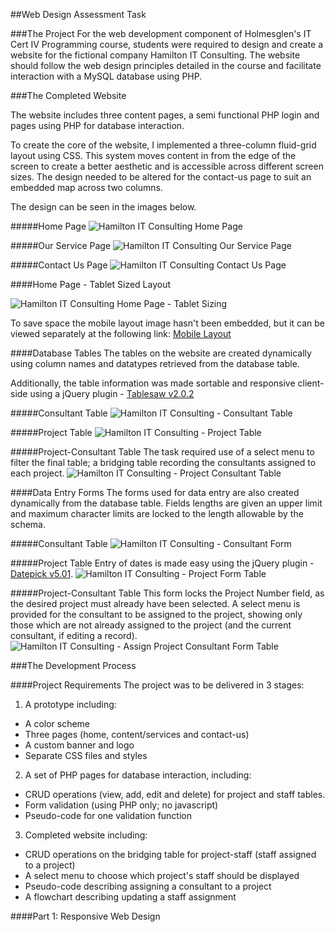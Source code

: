 ##Web Design Assessment Task

###The Project
For the web development component of Holmesglen's IT Cert IV Programming course, students were required to design and create a website for the fictional company Hamilton IT Consulting. The website should follow the web design principles detailed in the course and facilitate interaction with a MySQL database using PHP.

###The Completed Website

The website includes three content pages, a semi functional PHP login and pages using PHP for database interaction.

To create the core of the website, I implemented a three-column fluid-grid layout using CSS. This system moves content in from the edge of the screen to create a better aesthetic and is accessible across different screen sizes. The design needed to be altered for the contact-us page to suit an embedded map across two columns.

The design can be seen in the images below.

#####Home Page
![Hamilton IT Consulting Home Page](https://github.com/LucidityWaver/ICA40511-NotesAndKeywords/blob/master/Portfolio/images/HamiltonHome.png)

#####Our Service Page
![Hamilton IT Consulting Our Service Page](https://github.com/LucidityWaver/ICA40511-NotesAndKeywords/blob/master/Portfolio/images/HamiltonOurService.png)

#####Contact Us Page
![Hamilton IT Consulting Contact Us Page](https://github.com/LucidityWaver/ICA40511-NotesAndKeywords/blob/master/Portfolio/images/HamiltonContactUs.png)

####Home Page - Tablet Sized Layout

![Hamilton IT Consulting Home Page - Tablet Sizing](https://github.com/LucidityWaver/ICA40511-NotesAndKeywords/blob/master/Portfolio/images/HamiltonHomeTablet.png)

To save space the mobile layout image hasn't been embedded, but it can be viewed separately at the following link:
[Mobile Layout](https://github.com/LucidityWaver/ICA40511-NotesAndKeywords/blob/master/Portfolio/images/HamiltonHomeTablet.png)


####Database Tables
The tables on the website are created dynamically using column names and datatypes retrieved from the database table.

Additionally, the table information was made sortable and responsive client-side using a jQuery plugin - [Tablesaw v2.0.2](https://github.com/filamentgroup/tablesaw)

#####Consultant Table
![Hamilton IT Consulting - Consultant Table](https://github.com/LucidityWaver/ICA40511-NotesAndKeywords/blob/master/Portfolio/images/HamiltonConsultantTable.png)

#####Project Table
![Hamilton IT Consulting - Project Table](https://github.com/LucidityWaver/ICA40511-NotesAndKeywords/blob/master/Portfolio/images/HamiltonProjectTable.png)


#####Project-Consultant Table
The task required use of a select menu to filter the final table; a bridging table recording the consultants assigned to each project.
![Hamilton IT Consulting - Project Consultant Table](https://github.com/LucidityWaver/ICA40511-NotesAndKeywords/blob/master/Portfolio/images/HamiltonProjectConsultantTable.png)


####Data Entry Forms
The forms used for data entry are also created dynamically from the database table. Fields lengths are given an upper limit and maximum character limits are locked to the length allowable by the schema.

#####Consultant Table
![Hamilton IT Consulting - Consultant Form](https://github.com/LucidityWaver/ICA40511-NotesAndKeywords/blob/master/Portfolio/images/HamiltonEnterConsultant.png)

#####Project Table
Entry of dates is made easy using the jQuery plugin - [Datepick v5.01](http://keith-wood.name/datepick.HTML).
![Hamilton IT Consulting - Project Form Table](https://github.com/LucidityWaver/ICA40511-NotesAndKeywords/blob/master/Portfolio/images/HamiltonEnterProject.png)


#####Project-Consultant Table
This form locks the Project Number field, as the desired project must already have been selected. A select menu is provided for the consultant to be assigned to the project, showing only those which are not already assigned to the project (and the current consultant, if editing a record).
![Hamilton IT Consulting - Assign Project Consultant Form Table](https://github.com/LucidityWaver/ICA40511-NotesAndKeywords/blob/master/Portfolio/images/HamiltonEnterProjectConsultant.png)


###The Development Process


####Project Requirements
The project was to be delivered in 3 stages:

1. A prototype including:
  - A color scheme
  - Three pages (home, content/services and contact-us)
  - A custom banner and logo
  - Separate CSS files and styles
2. A set of PHP pages for database interaction, including:
  - CRUD operations (view, add, edit and delete) for project and staff tables.
  - Form validation (using PHP only; no javascript)
  - Pseudo-code for one validation function
3. Completed website including:
  - CRUD operations on the bridging table for project-staff (staff assigned to a project)
  - A select menu to choose which project's staff should be displayed
  - Pseudo-code describing assigning a consultant to a project
  - A flowchart describing updating a staff assignment

####Part 1: Responsive Web Design
